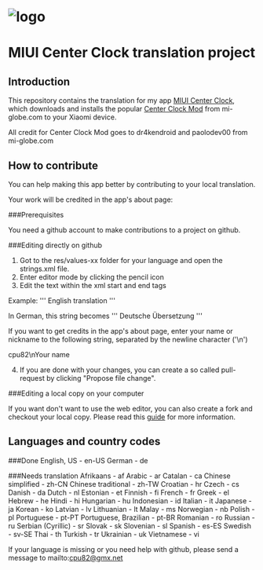 # ![logo](https://lh6.googleusercontent.com/xNPvCGFtu31o1fEjUEOe7Vy75oWC8z96nVykByQnGj9kkv1hn-dczOESuCjQM6nFesThzBQYTfdgc6A=w1920-h911-rw)
# MIUI Center Clock translation project

## Introduction

This repository contains the translation for my app [MIUI Center Clock](https://play.google.com/store/apps/details?id=com.cpu82.miuicenterclock), which downloads and installs the popular [Center Clock Mod](http://forum.mi-globe.com/general-development-f34/mod-miui-v8-center-clock-mod-t67.html) from mi-globe.com to your Xiaomi device.

All credit for Center Clock Mod goes to dr4kendroid and paolodev00 from mi-globe.com

## How to contribute

You can help making this app better by contributing to your local translation.

Your work will be credited in the app's about page:

###Prerequisites

You need a github account to make contributions to a project on github.

###Editing directly on github

1. Got to the res/values-xx folder for your language and open the strings.xml file.
2. Enter editor mode by clicking the pencil icon
3. Edit the text within the xml start and end tags

Example:
'''
<string name="title_translation">English translation</string>
'''

In German, this string becomes
'''
<string name="title_translation">Deutsche Übersetzung</string>
'''

If you want to get credits in the app's about page, enter your name or nickname to the following string, separated by the newline character ('\n')

<string name="translators">cpu82\nYour name</string>

4. If you are done with your changes, you can create a so called pull-request by clicking "Propose file change".

###Editing a local copy on your computer

If you want don't want to use the web editor, you can also create a fork and checkout your local copy.
Please read this [guide](https://guides.github.com/activities/forking/) for more information.

## Languages and country codes

###Done
English, US - en-US
German - de

###Needs translation
Afrikaans - af
Arabic - ar
Catalan - ca
Chinese simplified - zh-CN
Chinese traditional - zh-TW
Croatian - hr
Czech - cs
Danish - da
Dutch - nl
Estonian - et
Finnish - fi
French - fr
Greek - el
Hebrew - he
Hindi - hi
Hungarian - hu
Indonesian - id
Italian - it
Japanese - ja
Korean - ko
Latvian - lv
Lithuanian - lt
Malay - ms
Norwegian - nb
Polish - pl
Portuguese - pt-PT 
Portuguese, Brazilian - pt-BR
Romanian - ro
Russian - ru
Serbian (Cyrillic) - sr
Slovak - sk
Slovenian - sl
Spanish - es-ES
Swedish - sv-SE
Thai - th
Turkish - tr
Ukrainian - uk
Vietnamese - vi


If your language is missing or you need help with github, please send a message to mailto:cpu82@gmx.net